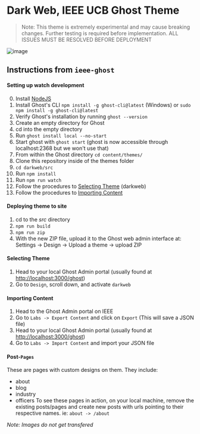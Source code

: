 # Dark Web, IEEE UCB Ghost Theme
> Note: This theme is extremely experimental and may cause breaking changes. Further testing is required before implementation.
> ALL ISSUES MUST BE RESOLVED BEFORE DEPLOYMENT

![image](https://user-images.githubusercontent.com/45542237/91100371-efcd4700-e619-11ea-8f50-ab002a5a3238.png)

## Instructions from `ieee-ghost`

#### Setting up watch development
0. Install [NodeJS](https://nodejs.org/en/download/)
1. Install Ghost's CLI `npm install -g ghost-cli@latest` (Windows) or `sudo npm install -g ghost-cli@latest`
2. Verify Ghost's installation by running `ghost --version`
3. Create an empty directory for Ghost
4. cd into the empty directory
5. Run `ghost install local --no-start`
6. Start ghost with `ghost start` (ghost is now accessible through localhost:2368 but we won't use that)
7. From within the Ghost directory `cd content/themes/`
8. Clone this repository inside of the themes folder
9. `cd darkweb/src`
10. Run `npm install`
11. Run `npm run watch`
12. Follow the procedures to [Selecting Theme](#selecting-theme) (darkweb)
13. Follow the procedures to [Importing Content](#importing-content)

#### Deploying theme to site
1. cd to the *src* directory
1. `npm run build`
2. `npm run zip`
3. With the new ZIP file, upload it to the Ghost web admin interface at: Settings -> Design -> Upload a theme -> upload ZIP

#### Selecting Theme
1. Head to your local Ghost Admin portal (usually found at [http://localhost:3000/ghost](http://localhost:3000/ghost))
2. Go to `Design`, scroll down, and activate `darkweb`

#### Importing Content
1. Head to the Ghost Admin portal on IEEE
2. Go to `Labs -> Export Content` and click on `Export` (This will save a JSON file)
3. Head to your local Ghost Admin portal (usually found at [http://localhost:3000/ghost](http://localhost:3000/ghost))
4. Go to `Labs -> Import Content` and import your JSON file

#### Post-`Pages`
These are pages with custom designs on them. They include:
- about
- blog
- industry
- officers
To see these pages in action, on your local machine, remove the existing posts/pages and create new posts with urls pointing to their respective names.
ie: `about -> /about`

*Note: Images do not get transfered*